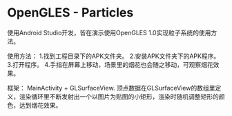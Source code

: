 # OpenGLES - Particles 
使用Android Studio开发，皆在演示使用OpenGLES 1.0实现粒子系统的使用方法。

使用方法： 
1.找到工程目录下的APK文件夹。 
2.安装APK文件夹下的APK程序。 
3.打开程序。 
4.手指在屏幕上移动，场景里的烟花也会随之移动，可观察烟花效果。

框架： MainActivity + GLSurfaceView. 顶点数据在GLSurfaceView的数组里定义，渲染循环里不断发射出一个以图片为贴图的小矩形，渲染时随机调整矩形的颜色，达到烟花效果。
